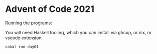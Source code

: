 Advent of Code 2021
=========== 

Running the programs:

You will need Haskell tooling, which you can
install via ghcup, or nix, or vscode extension

`cabal run day01`